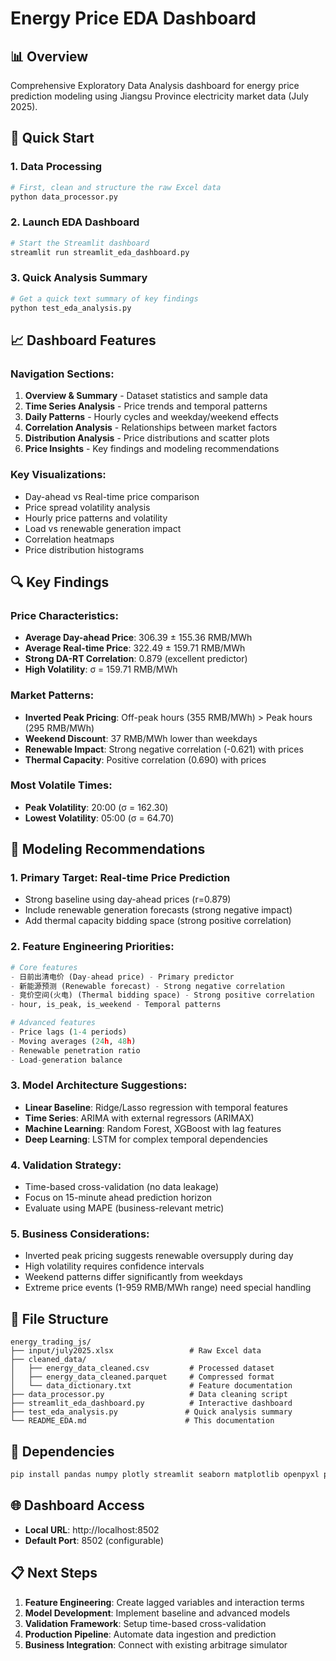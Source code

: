 # Energy Price EDA Dashboard

## 📊 Overview
Comprehensive Exploratory Data Analysis dashboard for energy price prediction modeling using Jiangsu Province electricity market data (July 2025).

## 🚀 Quick Start

### 1. Data Processing
```bash
# First, clean and structure the raw Excel data
python data_processor.py
```

### 2. Launch EDA Dashboard
```bash
# Start the Streamlit dashboard
streamlit run streamlit_eda_dashboard.py
```

### 3. Quick Analysis Summary
```bash
# Get a quick text summary of key findings
python test_eda_analysis.py
```

## 📈 Dashboard Features

### Navigation Sections:
1. **Overview & Summary** - Dataset statistics and sample data
2. **Time Series Analysis** - Price trends and temporal patterns  
3. **Daily Patterns** - Hourly cycles and weekday/weekend effects
4. **Correlation Analysis** - Relationships between market factors
5. **Distribution Analysis** - Price distributions and scatter plots
6. **Price Insights** - Key findings and modeling recommendations

### Key Visualizations:
- Day-ahead vs Real-time price comparison
- Price spread volatility analysis
- Hourly price patterns and volatility
- Load vs renewable generation impact
- Correlation heatmaps
- Price distribution histograms

## 🔍 Key Findings

### Price Characteristics:
- **Average Day-ahead Price**: 306.39 ± 155.36 RMB/MWh
- **Average Real-time Price**: 322.49 ± 159.71 RMB/MWh  
- **Strong DA-RT Correlation**: 0.879 (excellent predictor)
- **High Volatility**: σ = 159.71 RMB/MWh

### Market Patterns:
- **Inverted Peak Pricing**: Off-peak hours (355 RMB/MWh) > Peak hours (295 RMB/MWh)
- **Weekend Discount**: 37 RMB/MWh lower than weekdays
- **Renewable Impact**: Strong negative correlation (-0.621) with prices
- **Thermal Capacity**: Positive correlation (0.690) with prices

### Most Volatile Times:
- **Peak Volatility**: 20:00 (σ = 162.30)
- **Lowest Volatility**: 05:00 (σ = 64.70)

## 🎯 Modeling Recommendations

### 1. **Primary Target**: Real-time Price Prediction
- Strong baseline using day-ahead prices (r=0.879)
- Include renewable generation forecasts (strong negative impact)
- Add thermal capacity bidding space (strong positive correlation)

### 2. **Feature Engineering Priorities**:
```python
# Core features
- 日前出清电价 (Day-ahead price) - Primary predictor
- 新能源预测 (Renewable forecast) - Strong negative correlation  
- 竞价空间(火电) (Thermal bidding space) - Strong positive correlation
- hour, is_peak, is_weekend - Temporal patterns

# Advanced features  
- Price lags (1-4 periods)
- Moving averages (24h, 48h)
- Renewable penetration ratio
- Load-generation balance
```

### 3. **Model Architecture Suggestions**:
- **Linear Baseline**: Ridge/Lasso regression with temporal features
- **Time Series**: ARIMA with external regressors (ARIMAX)
- **Machine Learning**: Random Forest, XGBoost with lag features
- **Deep Learning**: LSTM for complex temporal dependencies

### 4. **Validation Strategy**:
- Time-based cross-validation (no data leakage)
- Focus on 15-minute ahead prediction horizon
- Evaluate using MAPE (business-relevant metric)

### 5. **Business Considerations**:
- Inverted peak pricing suggests renewable oversupply during day
- High volatility requires confidence intervals
- Weekend patterns differ significantly from weekdays
- Extreme price events (1-959 RMB/MWh range) need special handling

## 📁 File Structure
```
energy_trading_js/
├── input/july2025.xlsx                 # Raw Excel data
├── cleaned_data/
│   ├── energy_data_cleaned.csv         # Processed dataset  
│   ├── energy_data_cleaned.parquet     # Compressed format
│   └── data_dictionary.txt             # Feature documentation
├── data_processor.py                   # Data cleaning script
├── streamlit_eda_dashboard.py          # Interactive dashboard
├── test_eda_analysis.py               # Quick analysis summary
└── README_EDA.md                      # This documentation
```

## 🔧 Dependencies
```bash
pip install pandas numpy plotly streamlit seaborn matplotlib openpyxl pyarrow
```

## 🌐 Dashboard Access
- **Local URL**: http://localhost:8502
- **Default Port**: 8502 (configurable)

## 📋 Next Steps
1. **Feature Engineering**: Create lagged variables and interaction terms
2. **Model Development**: Implement baseline and advanced models
3. **Validation Framework**: Setup time-based cross-validation
4. **Production Pipeline**: Automate data ingestion and prediction
5. **Business Integration**: Connect with existing arbitrage simulator